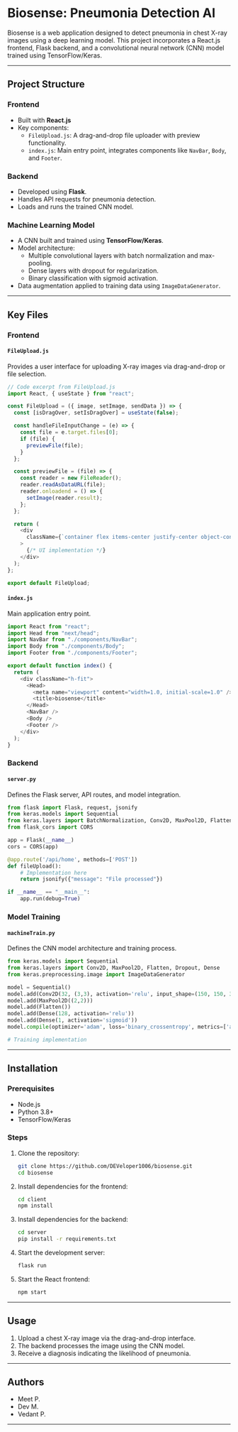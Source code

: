 # Biosense: Pneumonia Detection AI

Biosense is a web application designed to detect pneumonia in chest X-ray images using a deep learning model. This project incorporates a React.js frontend, Flask backend, and a convolutional neural network (CNN) model trained using TensorFlow/Keras.

---

## Project Structure

### **Frontend**
- Built with **React.js**
- Key components:
  - `FileUpload.js`: A drag-and-drop file uploader with preview functionality.
  - `index.js`: Main entry point, integrates components like `NavBar`, `Body`, and `Footer`.

### **Backend**
- Developed using **Flask**.
- Handles API requests for pneumonia detection.
- Loads and runs the trained CNN model.

### **Machine Learning Model**
- A CNN built and trained using **TensorFlow/Keras**.
- Model architecture:
  - Multiple convolutional layers with batch normalization and max-pooling.
  - Dense layers with dropout for regularization.
  - Binary classification with sigmoid activation.
- Data augmentation applied to training data using `ImageDataGenerator`.

---

## Key Files

### **Frontend**

#### `FileUpload.js`
Provides a user interface for uploading X-ray images via drag-and-drop or file selection.

```javascript
// Code excerpt from FileUpload.js
import React, { useState } from "react";

const FileUpload = ({ image, setImage, sendData }) => {
  const [isDragOver, setIsDragOver] = useState(false);

  const handleFileInputChange = (e) => {
    const file = e.target.files[0];
    if (file) {
      previewFile(file);
    }
  };

  const previewFile = (file) => {
    const reader = new FileReader();
    reader.readAsDataURL(file);
    reader.onloadend = () => {
      setImage(reader.result);
    };
  };

  return (
    <div
      className={`container flex items-center justify-center object-contain ${isDragOver ? "drag-over" : "drag-leave"}`}
    >
      {/* UI implementation */}
    </div>
  );
};

export default FileUpload;
```

#### `index.js`
Main application entry point.

```javascript
import React from "react";
import Head from "next/head";
import NavBar from "./components/NavBar";
import Body from "./components/Body";
import Footer from "./components/Footer";

export default function index() {
  return (
    <div className="h-fit">
      <Head>
        <meta name="viewport" content="width=1.0, initial-scale=1.0" />
        <title>biosense</title>
      </Head>
      <NavBar />
      <Body />
      <Footer />
    </div>
  );
}
```

### **Backend**

#### `server.py`
Defines the Flask server, API routes, and model integration.

```python
from flask import Flask, request, jsonify
from keras.models import Sequential
from keras.layers import BatchNormalization, Conv2D, MaxPool2D, Flatten, Dropout, Dense
from flask_cors import CORS

app = Flask(__name__)
cors = CORS(app)

@app.route('/api/home', methods=['POST'])
def fileUpload():
    # Implementation here
    return jsonify({"message": "File processed"})

if __name__ == "__main__":
    app.run(debug=True)
```

### **Model Training**

#### `machineTrain.py`
Defines the CNN model architecture and training process.

```python
from keras.models import Sequential
from keras.layers import Conv2D, MaxPool2D, Flatten, Dropout, Dense
from keras.preprocessing.image import ImageDataGenerator

model = Sequential()
model.add(Conv2D(32, (3,3), activation='relu', input_shape=(150, 150, 3)))
model.add(MaxPool2D((2,2)))
model.add(Flatten())
model.add(Dense(128, activation='relu'))
model.add(Dense(1, activation='sigmoid'))
model.compile(optimizer='adam', loss='binary_crossentropy', metrics=['accuracy'])

# Training implementation
```

---

## Installation

### Prerequisites
- Node.js
- Python 3.8+
- TensorFlow/Keras

### Steps
1. Clone the repository:
   ```bash
   git clone https://github.com/DEVeloper1006/biosense.git
   cd biosense
   ```
2. Install dependencies for the frontend:
   ```bash
   cd client
   npm install
   ```
3. Install dependencies for the backend:
   ```bash
   cd server
   pip install -r requirements.txt
   ```

4. Start the development server:
   ```bash
   flask run
   ```
5. Start the React frontend:
   ```bash
   npm start
   ```

---

## Usage
1. Upload a chest X-ray image via the drag-and-drop interface.
2. The backend processes the image using the CNN model.
3. Receive a diagnosis indicating the likelihood of pneumonia.

---

## Authors
- Meet P.
- Dev M.
- Vedant P.

---